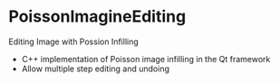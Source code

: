 # PoissonImagineEditing
Editing Image with Possion Infilling

+ C++ implementation of Poisson image infilling in the Qt framework
+ Allow multiple step editing and undoing

